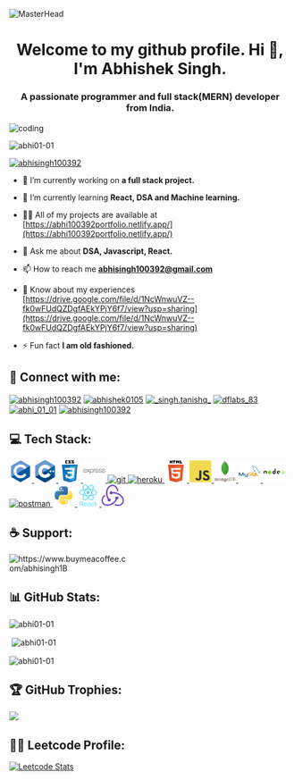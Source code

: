 ![MasterHead](https://user-images.githubusercontent.com/10498744/210012254-234538ff-d198-48aa-8964-37e6fd45d227.gif)
<h1 align="center">Welcome to my github profile. Hi 👋, I'm Abhishek Singh.</h1>
<h3 align="center">A passionate programmer and full stack(MERN) developer from India.</h3>
<img align="center" alt="coding" widht="400" src="https://media.giphy.com/media/RbDKaczqWovIugyJmW/giphy.gif">


<p align="left"> <img src="https://komarev.com/ghpvc/?username=abhi01-01&label=Profile%20views&color=0e75b6&style=flat" alt="abhi01-01" /> </p>

<p align="left"> <a href="https://twitter.com/abhisingh100392" target="blank"><img src="https://img.shields.io/twitter/follow/abhisingh100392?logo=twitter&style=for-the-badge" alt="abhisingh100392" /></a> </p>

- 🔭 I’m currently working on **a full stack project.**

- 🌱 I’m currently learning **React, DSA and Machine learning.**

- 👨‍💻 All of my projects are available at [https://abhi100392portfolio.netlify.app/](https://abhi100392portfolio.netlify.app/)

- 💬 Ask me about **DSA, Javascript, React.**

- 📫 How to reach me **abhisingh100392@gmail.com**

- 📄 Know about my experiences [https://drive.google.com/file/d/1NcWnwuVZ--fk0wFUdQZDgfAEkYPjY6f7/view?usp=sharing](https://drive.google.com/file/d/1NcWnwuVZ--fk0wFUdQZDgfAEkYPjY6f7/view?usp=sharing)

- ⚡ Fun fact **I am old fashioned.**

<h2 align="left">🔗 Connect with me:</h2>
<p align="left">
<a href="https://twitter.com/abhisingh100392" target="blank"><img align="center" src="https://raw.githubusercontent.com/rahuldkjain/github-profile-readme-generator/master/src/images/icons/Social/twitter.svg" alt="abhisingh100392" height="30" width="40" /></a>
<a href="https://linkedin.com/in/abhishek0105" target="blank"><img align="center" src="https://raw.githubusercontent.com/rahuldkjain/github-profile-readme-generator/master/src/images/icons/Social/linked-in-alt.svg" alt="abhishek0105" height="30" width="40" /></a>
<a href="https://instagram.com/_singh.tanishq_" target="blank"><img align="center" src="https://raw.githubusercontent.com/rahuldkjain/github-profile-readme-generator/master/src/images/icons/Social/instagram.svg" alt="_singh.tanishq_" height="30" width="40" /></a>
<a href="https://www.codechef.com/users/dflabs_83" target="blank"><img align="center" src="https://cdn.jsdelivr.net/npm/simple-icons@3.1.0/icons/codechef.svg" alt="dflabs_83" height="30" width="40" /></a>
<a href="https://www.leetcode.com/abhi_01_01" target="blank"><img align="center" src="https://raw.githubusercontent.com/rahuldkjain/github-profile-readme-generator/master/src/images/icons/Social/leet-code.svg" alt="abhi_01_01" height="30" width="40" /></a>
<a href="https://auth.geeksforgeeks.org/user/abhisingh100392" target="blank"><img align="center" src="https://raw.githubusercontent.com/rahuldkjain/github-profile-readme-generator/master/src/images/icons/Social/geeks-for-geeks.svg" alt="abhisingh100392" height="30" width="40" /></a>
</p>

<h2 align="left">💻 Tech Stack:</h2>
<p align="left"> <a href="https://www.cprogramming.com/" target="_blank" rel="noreferrer"> <img src="https://raw.githubusercontent.com/devicons/devicon/master/icons/c/c-original.svg" alt="c" width="40" height="40"/> </a> <a href="https://www.w3schools.com/cpp/" target="_blank" rel="noreferrer"> <img src="https://raw.githubusercontent.com/devicons/devicon/master/icons/cplusplus/cplusplus-original.svg" alt="cplusplus" width="40" height="40"/> </a> <a href="https://www.w3schools.com/css/" target="_blank" rel="noreferrer"> <img src="https://raw.githubusercontent.com/devicons/devicon/master/icons/css3/css3-original-wordmark.svg" alt="css3" width="40" height="40"/> </a> <a href="https://expressjs.com" target="_blank" rel="noreferrer"> <img src="https://raw.githubusercontent.com/devicons/devicon/master/icons/express/express-original-wordmark.svg" alt="express" width="40" height="40"/> </a> <a href="https://git-scm.com/" target="_blank" rel="noreferrer"> <img src="https://www.vectorlogo.zone/logos/git-scm/git-scm-icon.svg" alt="git" width="40" height="40"/> </a> <a href="https://heroku.com" target="_blank" rel="noreferrer"> <img src="https://www.vectorlogo.zone/logos/heroku/heroku-icon.svg" alt="heroku" width="40" height="40"/> </a> <a href="https://www.w3.org/html/" target="_blank" rel="noreferrer"> <img src="https://raw.githubusercontent.com/devicons/devicon/master/icons/html5/html5-original-wordmark.svg" alt="html5" width="40" height="40"/> </a> <a href="https://developer.mozilla.org/en-US/docs/Web/JavaScript" target="_blank" rel="noreferrer"> <img src="https://raw.githubusercontent.com/devicons/devicon/master/icons/javascript/javascript-original.svg" alt="javascript" width="40" height="40"/> </a> <a href="https://www.mongodb.com/" target="_blank" rel="noreferrer"> <img src="https://raw.githubusercontent.com/devicons/devicon/master/icons/mongodb/mongodb-original-wordmark.svg" alt="mongodb" width="40" height="40"/> </a> <a href="https://www.mysql.com/" target="_blank" rel="noreferrer"> <img src="https://raw.githubusercontent.com/devicons/devicon/master/icons/mysql/mysql-original-wordmark.svg" alt="mysql" width="40" height="40"/> </a> <a href="https://nodejs.org" target="_blank" rel="noreferrer"> <img src="https://raw.githubusercontent.com/devicons/devicon/master/icons/nodejs/nodejs-original-wordmark.svg" alt="nodejs" width="40" height="40"/> </a> <a href="https://postman.com" target="_blank" rel="noreferrer"> <img src="https://www.vectorlogo.zone/logos/getpostman/getpostman-icon.svg" alt="postman" width="40" height="40"/> </a> <a href="https://www.python.org" target="_blank" rel="noreferrer"> <img src="https://raw.githubusercontent.com/devicons/devicon/master/icons/python/python-original.svg" alt="python" width="40" height="40"/> </a> <a href="https://reactjs.org/" target="_blank" rel="noreferrer"> <img src="https://raw.githubusercontent.com/devicons/devicon/master/icons/react/react-original-wordmark.svg" alt="react" width="40" height="40"/> </a> <a href="https://redux.js.org" target="_blank" rel="noreferrer"> <img src="https://raw.githubusercontent.com/devicons/devicon/master/icons/redux/redux-original.svg" alt="redux" width="40" height="40"/> </a> </p>

<h2 align="left">☕ Support:</h2>
<p><a href="https://www.buymeacoffee.com/abhisingh1B"> <img align="left" src="https://cdn.buymeacoffee.com/buttons/v2/default-yellow.png" height="50" width="210" alt="https://www.buymeacoffee.com/abhisingh1B" /></a></p><br><br>

## 📊 GitHub Stats:

<p><img align="center" src="https://github-readme-stats.vercel.app/api/top-langs?username=abhi01-01&show_icons=true&locale=en&layout=compact&theme=dark&background=000000" alt="abhi01-01" /></p>

<p>&nbsp;<img align="center" src="https://github-readme-stats.vercel.app/api?username=abhi01-01&show_icons=true&locale=en&theme=dark&background=000000" alt="abhi01-01" /></p>

<p><img align="center" src="https://github-readme-streak-stats.herokuapp.com/?user=abhi01-01&theme=dark&background=000000" alt="abhi01-01" /></p>

## 🏆 GitHub Trophies:

![](https://github-profile-trophy.vercel.app/?username=abhi01-01&theme=algolia&no-frame=false&no-bg=false&margin-w=4)

## 👨‍💻 Leetcode Profile:

[![Leetcode Stats](https://leetcard.jacoblin.cool/abhi_01_01)](https://leetcode.com/abhi_01_01?ext=heatmap)

